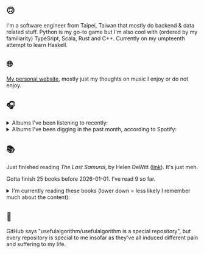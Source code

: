 ## 🙃

I'm a software engineer from Taipei, Taiwan that mostly do backend & data related stuff. Python is my go-to game but I'm also cool with (ordered by my familiarity) TypeSript, Scala, Rust and C++. Currently on my umpteenth attempt to learn Haskell.

## 🌐

[My personal website](https://usefulalgorithm.github.io/), mostly just my thoughts on music I enjoy or do not enjoy.

## 🎧

<details>
<summary>Albums I've been listening to recently:</summary>

- _Cult Subterranea_, by Celestaphone, Dealers of God
- _Crimson Moon Evocations_, by Sepulchral Curse
- _I KNOW HOW YOU WILL DIE_, by Snooze
- _Blue Veil_, by Lucy Railton
- _animal body_, by Haisuinonasa
- _Mahōgakkō_, by Hakushi Hasegawa
- _Somoku Hodo_, by Hakushi Hasegawa
- _Greyhound Days_, by Patrick Shiroishi, Piotr Kurek
- _World Speaks_, by Piotr Kurek

</details>

<details>
<summary>Albums I've been digging in the past month, according to Spotify:</summary>

- _Kingdom Come: Deliverance II (Original Soundtrack Essentials)_, by Jan Valta, Adam Sporka
- _Följd_, by Civilistjävel!
- _Greyhound Days_, by Patrick Shiroishi, Piotr Kurek
- _Cult Subterranea_, by Celestaphone, Dealers of God
- _Lonely People With Power_, by Deafheaven
- _Stochastic Drift_, by Barker
- _Pruning_, by Memotone
- _Comedia_, by Racine
- _Romance in the Age of Adaptive Feedback_, by Unspecified Enemies
- _OUTSTANDING UNDERSTANDING_, by R.A.P. Ferreira
- _IOX_, by LA Timpa
- _Ghost Note_, by Kim Hiorthøy
- _Qwizard_, by Pub
- _Gift Songs_, by Jefre Cantu-Ledesma

</details>

## 📚

Just finished reading _The Last Samurai_, by Helen DeWitt ([link](https://hardcover.app/books/the-last-samurai)). It's just meh.

Gotta finish 25 books before 2026-01-01. I've read 9 so far.

<details>
<summary>I'm currently reading these books (lower down = less likely I remember much about the content):</summary>

- _The Absence of Myth: Writings on Surrealism_, by Georges Bataille, Michael   Richardson ([link](https://hardcover.app/books/the-absence-of-myth-writings-on-surrealism))
- _Genesis and Trace: Derrida Reading Husserl and Heidegger_, by Paola Marrati, Simon Sparks ([link](https://hardcover.app/books/genesis-and-trace))
- _Philosophical Chemistry: Genealogy of a Scientific Field_, by Manuel DeLanda ([link](https://hardcover.app/books/philosophical-chemistry))
- _Political Categories: Thinking Beyond Concepts_, by Michael Marder ([link](https://hardcover.app/books/political-categories))
- _Regeneration_, by Pat Barker ([link](https://hardcover.app/books/regeneration-1991))
- _K-punk_, by Mark Fisher ([link](https://hardcover.app/books/k-punk-2018))
- _A Biography of Ordinary Man: On Authorities and Minorities_, by François Laruelle, Jessie Hock, and friends ([link](https://hardcover.app/books/a-biography-of-ordinary-man))
- _A Short History of Decay_, by Emil M. Cioran, Richard Howard ([link](https://hardcover.app/books/a-short-history-of-decay))
- _Anti-Oedipus_, by Gilles Deleuze, Félix Guattari ([link](https://hardcover.app/books/anti-oedipus))
- _A Thousand Plateaus_, by Gilles Deleuze, Félix Guattari ([link](https://hardcover.app/books/a-thousand-plateaus))

</details>

## 💬

GitHub says "usefulalgorithm/usefulalgorithm is a special repository", but every repository is special to me insofar as they've all induced different pain and suffering to my life.